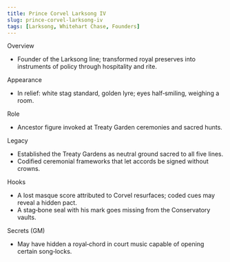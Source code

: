 ```yaml
---
title: Prince Corvel Larksong IV
slug: prince-corvel-larksong-iv
tags: [Larksong, Whitehart Chase, Founders]
---
```


Overview
- Founder of the Larksong line; transformed royal preserves into instruments of policy through hospitality and rite.

Appearance
- In relief: white stag standard, golden lyre; eyes half‑smiling, weighing a room.

Role
- Ancestor figure invoked at Treaty Garden ceremonies and sacred hunts.

Legacy
- Established the Treaty Gardens as neutral ground sacred to all five lines.
- Codified ceremonial frameworks that let accords be signed without crowns.

Hooks
- A lost masque score attributed to Corvel resurfaces; coded cues may reveal a hidden pact.
- A stag‑bone seal with his mark goes missing from the Conservatory vaults.

Secrets (GM)
- May have hidden a royal‑chord in court music capable of opening certain song‑locks.

